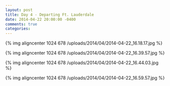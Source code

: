 ```yaml
---
layout: post
title: Day 4 - Departing Ft. Lauderdale
date: 2014-04-22 20:00:00 -0400
comments: true
categories: 
---
```

{% img aligncenter 1024 678 /uploads/2014/04/2014-04-22_16.18.17.jpg %}

{% img aligncenter 1024 678 /uploads/2014/04/2014-04-22_16.39.57.jpg %}

{% img aligncenter 1024 678 /uploads/2014/04/2014-04-22_16.44.03.jpg %}

{% img aligncenter 1024 678 /uploads/2014/04/2014-04-22_16.59.57.jpg %}
